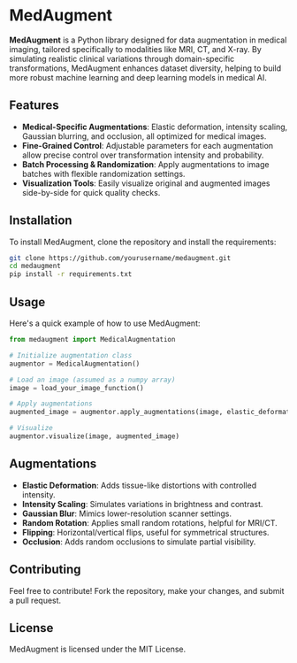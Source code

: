 # MedAugment

**MedAugment** is a Python library designed for data augmentation in medical imaging, tailored specifically to modalities like MRI, CT, and X-ray. By simulating realistic clinical variations through domain-specific transformations, MedAugment enhances dataset diversity, helping to build more robust machine learning and deep learning models in medical AI.

## Features

- **Medical-Specific Augmentations**: Elastic deformation, intensity scaling, Gaussian blurring, and occlusion, all optimized for medical images.
- **Fine-Grained Control**: Adjustable parameters for each augmentation allow precise control over transformation intensity and probability.
- **Batch Processing & Randomization**: Apply augmentations to image batches with flexible randomization settings.
- **Visualization Tools**: Easily visualize original and augmented images side-by-side for quick quality checks.

## Installation

To install MedAugment, clone the repository and install the requirements:

```bash
git clone https://github.com/yourusername/medaugment.git
cd medaugment
pip install -r requirements.txt
```

## Usage

Here's a quick example of how to use MedAugment:

```python
from medaugment import MedicalAugmentation

# Initialize augmentation class
augmentor = MedicalAugmentation()

# Load an image (assumed as a numpy array)
image = load_your_image_function()

# Apply augmentations
augmented_image = augmentor.apply_augmentations(image, elastic_deformation=True, intensity_scaling=True)

# Visualize
augmentor.visualize(image, augmented_image)
```

## Augmentations

- **Elastic Deformation**: Adds tissue-like distortions with controlled intensity.
- **Intensity Scaling**: Simulates variations in brightness and contrast.
- **Gaussian Blur**: Mimics lower-resolution scanner settings.
- **Random Rotation**: Applies small random rotations, helpful for MRI/CT.
- **Flipping**: Horizontal/vertical flips, useful for symmetrical structures.
- **Occlusion**: Adds random occlusions to simulate partial visibility.

## Contributing

Feel free to contribute! Fork the repository, make your changes, and submit a pull request.

## License

MedAugment is licensed under the MIT License.